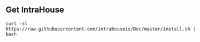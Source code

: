 ## Get IntraHouse
`curl -sl https://raw.githubusercontent.com/intrahouseio/Doc/master/install.sh | bash`
